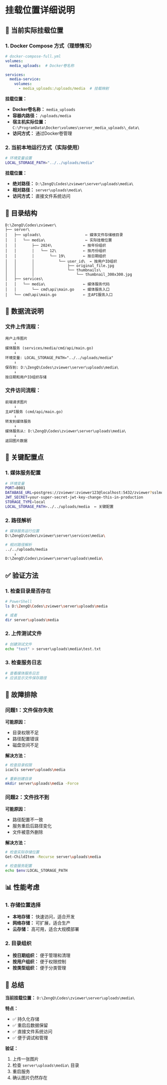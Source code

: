 # 挂载位置详细说明

## 📍 当前实际挂载位置

### 1. **Docker Compose 方式（理想情况）**

```yaml
# docker-compose-full.yml
volumes:
  media_uploads:  # Docker卷名称

services:
  media-service:
    volumes:
      - media_uploads:/uploads/media  # 挂载映射
```

**挂载位置：**
- **Docker卷名称：** `media_uploads`
- **容器内路径：** `/uploads/media`
- **宿主机实际位置：** `C:\ProgramData\Docker\volumes\server_media_uploads\_data\`
- **访问方式：** 通过Docker卷管理

### 2. **当前本地运行方式（实际使用）**

```bash
# 环境变量设置
LOCAL_STORAGE_PATH="../../uploads/media"
```

**挂载位置：**
- **绝对路径：** `D:\ZengQ\Codes\zviewer\server\uploads\media\`
- **相对路径：** `server\uploads\media\`
- **访问方式：** 直接文件系统访问

## 📁 目录结构

```
D:\ZengQ\Codes\zviewer\
├── server\
│   ├── uploads\                    ← 媒体文件存储根目录
│   │   └── media\                  ← 实际挂载位置
│   │       ├── 2024\              ← 按年份组织
│   │       │   └── 12\            ← 按月份组织
│   │       │       └── 19\        ← 按日期组织
│   │       │           └── user_id\  ← 按用户ID组织
│   │       │               ├── original_file.jpg
│   │       │               └── thumbnails\
│   │       │                   └── thumbnail_300x300.jpg
│   ├── services\
│   │   └── media\                 ← 媒体服务代码
│   │       └── cmd\api\main.go    ← 媒体服务入口
│   └── cmd\api\main.go            ← 主API服务入口
```

## 🔄 数据流说明

### 文件上传流程：

```
用户上传图片
    ↓
媒体服务 (services/media/cmd/api/main.go)
    ↓
环境变量: LOCAL_STORAGE_PATH="../../uploads/media"
    ↓
保存到: D:\ZengQ\Codes\zviewer\server\uploads\media\
    ↓
按日期和用户ID组织存储
```

### 文件访问流程：

```
前端请求图片
    ↓
主API服务 (cmd/api/main.go)
    ↓
转发到媒体服务
    ↓
媒体服务从: D:\ZengQ\Codes\zviewer\server\uploads\media\
    ↓
返回图片数据
```

## 🎯 关键配置点

### 1. **媒体服务配置**

```bash
# 环境变量
PORT=8081
DATABASE_URL=postgres://zviewer:zviewer123@localhost:5432/zviewer?sslmode=disable
JWT_SECRET=your-super-secret-jwt-key-change-this-in-production
STORAGE_TYPE=local
LOCAL_STORAGE_PATH=../../uploads/media  ← 关键配置
```

### 2. **路径解析**

```bash
# 媒体服务运行位置
D:\ZengQ\Codes\zviewer\server\services\media\

# 相对路径解析
../../uploads/media
    ↓
D:\ZengQ\Codes\zviewer\server\uploads\media\
```

## ✅ 验证方法

### 1. **检查目录是否存在**

```bash
# PowerShell
ls D:\ZengQ\Codes\zviewer\server\uploads\media

# 或者
dir server\uploads\media
```

### 2. **上传测试文件**

```bash
# 创建测试文件
echo "test" > server\uploads\media\test.txt
```

### 3. **检查服务日志**

```bash
# 查看媒体服务日志
# 应该显示文件保存路径
```

## 🔧 故障排除

### 问题1：文件保存失败

**可能原因：**
- 目录权限不足
- 路径配置错误
- 磁盘空间不足

**解决方法：**
```bash
# 检查目录权限
icacls server\uploads\media

# 重新创建目录
mkdir server\uploads\media -Force
```

### 问题2：文件找不到

**可能原因：**
- 路径配置不一致
- 服务重启后路径变化
- 文件被意外删除

**解决方法：**
```bash
# 检查实际存储位置
Get-ChildItem -Recurse server\uploads\media

# 检查服务配置
echo $env:LOCAL_STORAGE_PATH
```

## 📊 性能考虑

### 1. **存储位置选择**

- **本地存储：** 快速访问，适合开发
- **网络存储：** 可扩展，适合生产
- **云存储：** 高可用，适合大规模部署

### 2. **目录组织**

- **按日期组织：** 便于管理和清理
- **按用户组织：** 便于权限控制
- **按类型组织：** 便于分类管理

## 🎉 总结

**当前挂载位置：** `D:\ZengQ\Codes\zviewer\server\uploads\media\`

**特点：**
- ✅ 持久化存储
- ✅ 重启后数据保留
- ✅ 直接文件系统访问
- ✅ 便于调试和管理

**验证：**
1. 上传一张图片
2. 检查 `server\uploads\media\` 目录
3. 重启服务
4. 确认图片仍然存在
